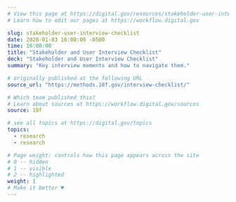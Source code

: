 ```yaml
---
# View this page at https://digital.gov/resources/stakeholder-user-interview-checklist
# Learn how to edit our pages at https://workflow.digital.gov

slug: stakeholder-user-interview-checklist
date: 2020-01-03 16:00:00 -0500
time: 16:00:00
title: "Stakeholder and User Interview Checklist"
deck: "Stakeholder and User Interview Checklist"
summary: "Key interview moments and how to navigate them."

# originally published at the following URL
source_url: "https://methods.18f.gov/interview-checklist/"

# Which team published this?
# Learn about sources at https://workflow.digital.gov/sources
source: 18f

# see all topics at https://digital.gov/topics
topics:
  - research
  - research

# Page weight: controls how this page appears across the site
# 0 -- hidden
# 1 -- visible
# 2 -- highlighted
weight: 1
# Make it better ♥
---
```

